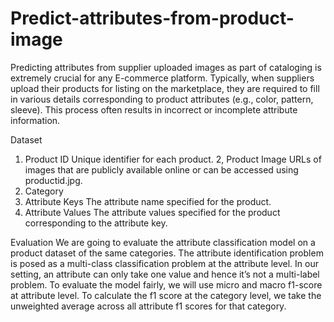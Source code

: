 # Predict-attributes-from-product-image
Predicting attributes from supplier uploaded images as part of cataloging is extremely crucial for any E-commerce platform. Typically, when suppliers upload their products for listing on the marketplace, they are required to fill in various details corresponding to product attributes (e.g., color, pattern, sleeve). This process often results in incorrect or incomplete attribute information.

Dataset
1. Product ID
Unique identifier for each product.
2, Product Image
URLs of images that are publicly available online or can be accessed using productid.jpg.
3. Category
4. Attribute Keys
The attribute name specified for the product.
5. Attribute Values
The attribute values specified for the product corresponding to the attribute key.

Evaluation
We are going to evaluate the attribute classification model on a product dataset of the same categories. The attribute identification problem is posed as a multi-class classification problem at the attribute level. In our setting, an attribute can only take one value and hence it’s not a multi-label problem. To evaluate the model fairly, we will use micro and macro f1-score at attribute level. To calculate the f1 score at the category level, we take the unweighted average across all attribute f1 scores for that category.
